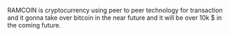 RAMCOIN is cryptocurrency using peer to peer technology for transaction and it gonna take over bitcoin in the near future and it will be over 10k $ in the coming future.
